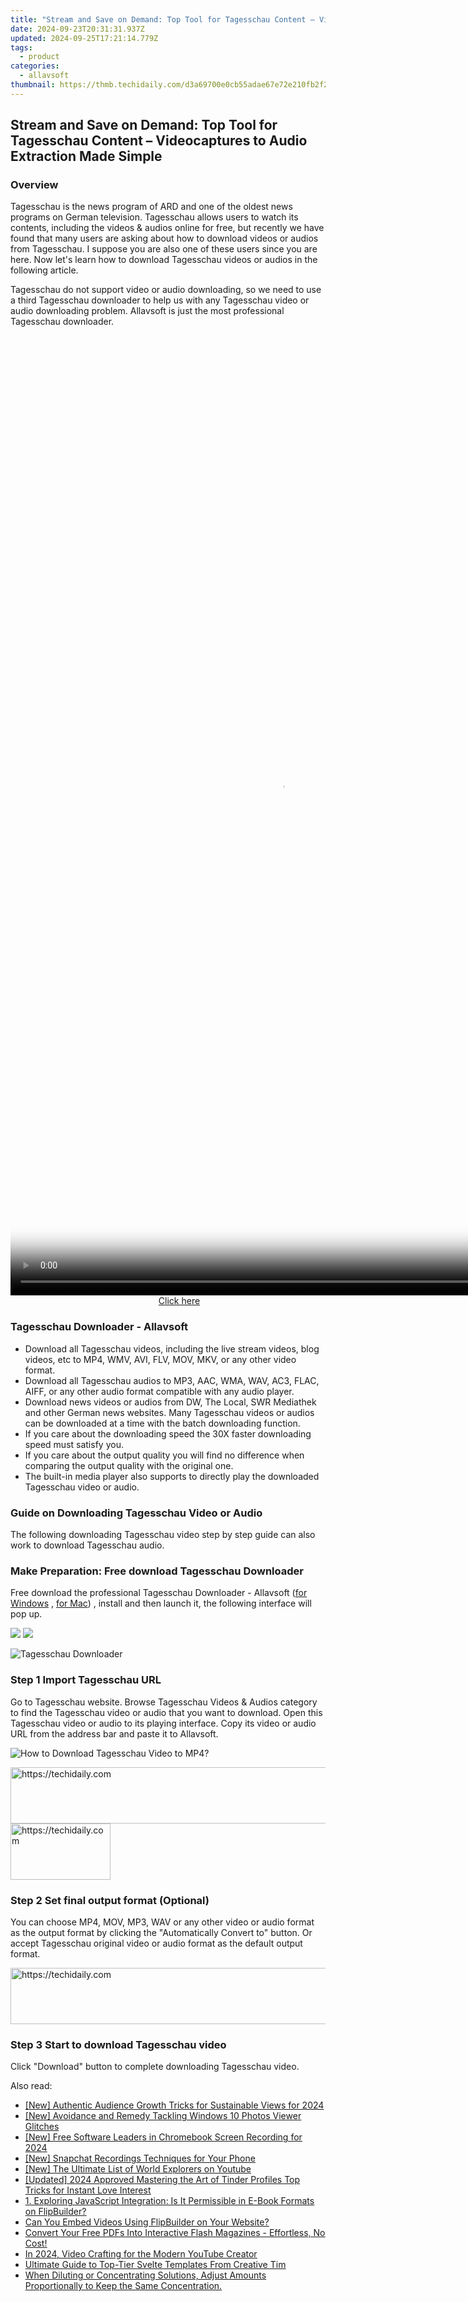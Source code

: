 ```yaml
---
title: "Stream and Save on Demand: Top Tool for Tagesschau Content – Videocaptures to Audio Extraction Made Simple"
date: 2024-09-23T20:31:31.937Z
updated: 2024-09-25T17:21:14.779Z
tags:
  - product
categories:
  - allavsoft
thumbnail: https://thmb.techidaily.com/d3a69700e0cb55adae67e72e210fb2f2a9d54f1a94f5e0b261b4ccf5f3207b46.jpg
---
```


## Stream and Save on Demand: Top Tool for Tagesschau Content – Videocaptures to Audio Extraction Made Simple

### Overview

Tagesschau is the news program of ARD and one of the oldest news programs on German television. Tagesschau allows users to watch its contents, including the videos & audios online for free, but recently we have found that many users are asking about how to download videos or audios from Tagesschau. I suppose you are also one of these users since you are here. Now let's learn how to download Tagesschau videos or audios in the following article.

Tagesschau do not support video or audio downloading, so we need to use a third Tagesschau downloader to help us with any Tagesschau video or audio downloading problem. Allavsoft is just the most professional Tagesschau downloader.

<!-- affiliate ads begin -->
<span id="1516072">
					<video width="864" height="1536" style="cursor:pointer"
           poster="//a.impactradius-go.com/display-clicktoplayimage/1516072.png"
           onclick="if(!this.playClicked){this.play();this.setAttribute('controls',true);this.playClicked=true;}">
	   <source src="//a.impactradius-go.com/display-ad/16446-1516072">
	   <img src="//a.impactradius-go.com/display-clicktoplayimage/1516072.png" style="border: none; height: 100%; width: 100%; object-fit: contain">
	</video>
	<div style="width:540px;text-align:center"><a href="javascript:window.open(decodeURIComponent('https%3A%2F%2Flaganoo.pxf.io%2Fc%2F5597632%2F1516072%2F16446'), '_blank');void(0);">Click here</a></div>
</span>
<img height="0" width="0" src="https://imp.pxf.io/i/5597632/1516072/16446" style="position:absolute;visibility:hidden;" border="0" />
<!-- affiliate ads end -->

### Tagesschau Downloader - Allavsoft

* Download all Tagesschau videos, including the live stream videos, blog videos, etc to MP4, WMV, AVI, FLV, MOV, MKV, or any other video format.
* Download all Tagesschau audios to MP3, AAC, WMA, WAV, AC3, FLAC, AIFF, or any other audio format compatible with any audio player.
* Download news videos or audios from DW, The Local, SWR Mediathek and other German news websites. Many Tagesschau videos or audios can be downloaded at a time with the batch downloading function.
* If you care about the downloading speed the 30X faster downloading speed must satisfy you.
* If you care about the output quality you will find no difference when comparing the output quality with the original one.
* The built-in media player also supports to directly play the downloaded Tagesschau video or audio.

### Guide on Downloading Tagesschau Video or Audio

The following downloading Tagesschau video step by step guide can also work to download Tagesschau audio.

### Make Preparation: Free download Tagesschau Downloader

Free download the professional Tagesschau Downloader - Allavsoft ([for Windows](https://tools.techidaily.com/allavsoft/products/) , [for Mac](https://tools.techidaily.com/allavsoft/products/)) , install and then launch it, the following interface will pop up.

[![](https://www.allavsoft.com/how-to/../images/how-to/free-download-win.jpg)](https://tools.techidaily.com/allavsoft/products/) [![](https://www.allavsoft.com/how-to/../images/how-to/free-download-mac.jpg)](https://tools.techidaily.com/allavsoft/products/)

![Tagesschau Downloader](https://www.allavsoft.com/how-to/../images/allavsoft/screen-shot-600.jpg)

### Step 1 Import Tagesschau URL

Go to Tagesschau website. Browse Tagesschau Videos & Audios category to find the Tagesschau video or audio that you want to download. Open this Tagesschau video or audio to its playing interface. Copy its video or audio URL from the address bar and paste it to Allavsoft.

![How to Download Tagesschau Video to MP4?](https://www.allavsoft.com/how-to/../images/how-to/download-rtmp-video/download-rtmp-video.jpg)

<!-- affiliate ads begin -->
<a href="https://dhgate.sjv.io/c/5597632/1172027/12108" target="_top" id="1172027">
  <img src="//a.impactradius-go.com/display-ad/12108-1172027" border="0" alt="https://techidaily.com" width="728" height="90"/>
</a>
<img height="0" width="0" src="https://dhgate.sjv.io/i/5597632/1172027/12108" style="position:absolute;visibility:hidden;" border="0" />
<!-- affiliate ads end -->

<!-- affiliate ads begin -->
<a href="https://malaysia-healthcare-travel-council.pxf.io/c/5597632/1576477/17382" target="_top" id="1576477">
  <img src="//a.impactradius-go.com/display-ad/17382-1576477" border="0" alt="https://techidaily.com" width="160" height="90"/>
</a>
<img height="0" width="0" src="https://malaysia-healthcare-travel-council.pxf.io/i/5597632/1576477/17382" style="position:absolute;visibility:hidden;" border="0" />
<!-- affiliate ads end -->

### Step 2 Set final output format (Optional)

You can choose MP4, MOV, MP3, WAV or any other video or audio format as the output format by clicking the "Automatically Convert to" button. Or accept Tagesschau original video or audio format as the default output format.

<!-- affiliate ads begin -->
<a href="https://appsumo.8odi.net/c/5597632/2094421/7443" target="_top" id="2094421">
  <img src="//a.impactradius-go.com/display-ad/7443-2094421" border="0" alt="https://techidaily.com" width="728" height="90"/>
</a>
<img height="0" width="0" src="https://appsumo.8odi.net/i/5597632/2094421/7443" style="position:absolute;visibility:hidden;" border="0" />
<!-- affiliate ads end -->

### Step 3 Start to download Tagesschau video

Click "Download" button to complete downloading Tagesschau video.

<ins class="adsbygoogle"
     style="display:block"
     data-ad-format="autorelaxed"
     data-ad-client="ca-pub-7571918770474297"
     data-ad-slot="1223367746"></ins>

<ins class="adsbygoogle"
     style="display:block"
     data-ad-client="ca-pub-7571918770474297"
     data-ad-slot="8358498916"
     data-ad-format="auto"
     data-full-width-responsive="true"></ins>

<span class="atpl-alsoreadstyle">Also read:</span>
<div><ul>
<li><a href="https://youtube-tips.techidaily.com/uthentic-audience-growth-tricks-for-sustainable-views-for-2024/"><u>[New] Authentic Audience Growth Tricks for Sustainable Views for 2024</u></a></li>
<li><a href="https://extra-information.techidaily.com/new-avoidance-and-remedy-tackling-windows-10-photos-viewer-glitches/"><u>[New] Avoidance and Remedy Tackling Windows 10 Photos Viewer Glitches</u></a></li>
<li><a href="https://video-screen-grab.techidaily.com/new-free-software-leaders-in-chromebook-screen-recording-for-2024/"><u>[New] Free Software Leaders in Chromebook Screen Recording for 2024</u></a></li>
<li><a href="https://snapchat-videos.techidaily.com/new-snapchat-recordings-techniques-for-your-phone/"><u>[New] Snapchat Recordings Techniques for Your Phone</u></a></li>
<li><a href="https://facebook-record-videos.techidaily.com/new-the-ultimate-list-of-world-explorers-on-youtube/"><u>[New] The Ultimate List of World Explorers on Youtube</u></a></li>
<li><a href="https://fox-boxes.techidaily.com/updated-2024-approved-mastering-the-art-of-tinder-profiles-top-tricks-for-instant-love-interest/"><u>[Updated] 2024 Approved Mastering the Art of Tinder Profiles Top Tricks for Instant Love Interest</u></a></li>
<li><a href="https://fox-within.techidaily.com/1-exploring-javascript-integration-is-it-permissible-in-e-book-formats-on-flipbuilder/"><u>1. Exploring JavaScript Integration: Is It Permissible in E-Book Formats on FlipBuilder?</u></a></li>
<li><a href="https://fox-within.techidaily.com/can-you-embed-videos-using-flipbuilder-on-your-website/"><u>Can You Embed Videos Using FlipBuilder on Your Website?</u></a></li>
<li><a href="https://fox-within.techidaily.com/convert-your-free-pdfs-into-interactive-flash-magazines-effortless-no-cost/"><u>Convert Your Free PDFs Into Interactive Flash Magazines - Effortless, No Cost!</u></a></li>
<li><a href="https://youtube-sure.techidaily.com/24-video-crafting-for-the-modern-youtube-creator/"><u>In 2024, Video Crafting for the Modern YouTube Creator</u></a></li>
<li><a href="https://fox-within.techidaily.com/ultimate-guide-to-top-tier-svelte-templates-from-creative-tim/"><u>Ultimate Guide to Top-Tier Svelte Templates From Creative Tim</u></a></li>
<li><a href="https://fox-within.techidaily.com/when-diluting-or-concentrating-solutions-adjust-amounts-proportionally-to-keep-the-same-concentration/"><u>When Diluting or Concentrating Solutions, Adjust Amounts Proportionally to Keep the Same Concentration.</u></a></li>
</ul></div>

